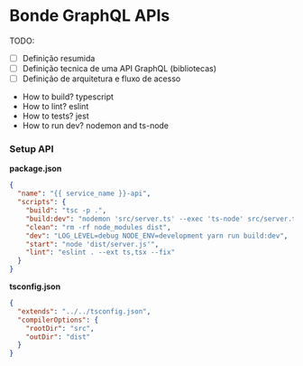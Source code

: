 # Bonde GraphQL APIs

TODO:

- [ ] Definição resumida
- [ ] Definição tecnica de uma API GraphQL (bibliotecas)
- [ ] Definição de arquitetura e fluxo de acesso

- How to build? typescript
- How to lint? eslint
- How to tests? jest
- How to run dev? nodemon and ts-node

### Setup API

**package.json**

```json
{
  "name": "{{ service_name }}-api",
  "scripts": {
    "build": "tsc -p .",
    "build:dev": "nodemon 'src/server.ts' --exec 'ts-node' src/server.ts -e ts,graphql",
    "clean": "rm -rf node_modules dist",
    "dev": "LOG_LEVEL=debug NODE_ENV=development yarn run build:dev",
    "start": "node 'dist/server.js'",
    "lint": "eslint . --ext ts,tsx --fix"
  }
}
```

**tsconfig.json**

```json
{
  "extends": "../../tsconfig.json",
  "compilerOptions": {
    "rootDir": "src",
    "outDir": "dist"
  }
}
```